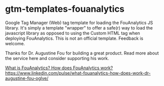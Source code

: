 # gtm-templates-fouanalytics
Google Tag Manager (Web) tag template for loading the FouAnalytics JS library. It's simply a template "wrapper" to offer a safe(r) way to load the javascript library as opposed to using the Custom HTML tag when deploying FouAnalytics. This is not an official template. Feedback is welcome.

Thanks for Dr. Augustine Fou for building a great product. Read more about the service here and consider supporting his work.

[What is FouAnalytics? How does FouAnalytics work?](https://www.linkedin.com/pulse/what-fouanalytics-how-does-work-dr-augustine-fou-oglve/)
https://www.linkedin.com/pulse/what-fouanalytics-how-does-work-dr-augustine-fou-oglve/